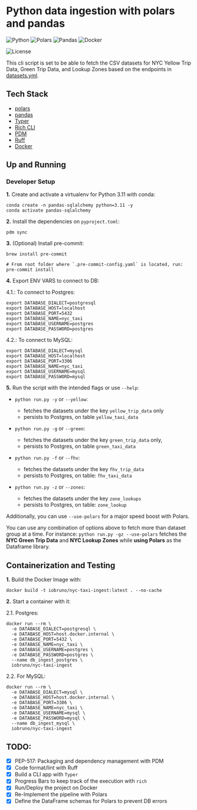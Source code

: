 # Python data ingestion with polars and pandas

![Python](https://img.shields.io/badge/Python-3.10_|_3.11-4B8BBE.svg?style=flat&logo=python&logoColor=FFD43B&labelColor=306998)
![Polars](https://img.shields.io/badge/polars-24292E?style=flat&logo=polars&logoColor=CC792B&labelColor=24292E)
![Pandas](https://img.shields.io/badge/pandas-150458?style=flat&logo=pandas&logoColor=E70488&labelColor=150458)
![Docker](https://img.shields.io/badge/Docker-329DEE?style=flat&logo=docker&logoColor=white&labelColor=329DEE)

![License](https://img.shields.io/badge/license-CC--BY--SA--4.0-31393F?style=flat&logo=creativecommons&logoColor=black&labelColor=white)

This cli script is set to be able to fetch the CSV datasets for NYC Yellow Trip Data, Green Trip Data, and Lookup Zones
based on the endpoints in [datasets.yml](./datasets.yml).


## Tech Stack
- [polars](https://docs.pola.rs/)
- [pandas](https://pandas.pydata.org/docs/user_guide/)
- [Typer](https://typer.tiangolo.com/tutorial/)
- [Rich CLI](https://github.com/Textualize/rich)
- [PDM](https://pdm-project.org/latest/usage/dependency/)
- [Ruff](https://docs.astral.sh/ruff/configuration/)
- [Docker](https://docs.docker.com/get-docker/)


## Up and Running

### Developer Setup

**1.** Create and activate a virtualenv for Python 3.11 with conda:
```shell
conda create -n pandas-sqlalchemy python=3.11 -y
conda activate pandas-sqlalchemy
```

**2.** Install the dependencies on `pyproject.toml`:
```shell
pdm sync
```

**3.** (Optional) Install pre-commit:
```shell
brew install pre-commit

# From root folder where `.pre-commit-config.yaml` is located, run:
pre-commit install
```

**4.** Export ENV VARS to connect to DB:

4.1.: To connect to Postgres:
```shell
export DATABASE_DIALECT=postgresql
export DATABASE_HOST=localhost
export DATABASE_PORT=5432
export DATABASE_NAME=nyc_taxi
export DATABASE_USERNAME=postgres
export DATABASE_PASSWORD=postgres
```

4.2.: To connect to MySQL:
```shell
export DATABASE_DIALECT=mysql
export DATABASE_HOST=localhost
export DATABASE_PORT=3306
export DATABASE_NAME=nyc_taxi
export DATABASE_USERNAME=mysql
export DATABASE_PASSWORD=mysql
```

**5.** Run the script with the intended flags or use `--help`:

- `python run.py -y` or `--yellow`:
  - fetches the datasets under the key `yellow_trip_data` only
  - persists to Postgres, on table `yellow_taxi_data`
  
- `python run.py -g` or `--green`:
  - fetches the datasets under the key `green_trip_data` only,
  - persists to Postgres, on table `green_taxi_data`

- `python run.py -f` or `--fhv`:
  - fetches the datasets under the key `fhv_trip_data`
  - persists to Postgres, on table: `fhv_taxi_data`

- `python run.py -z` or `--zones`:
  - fetches the datasets under the key `zone_lookups`
  - persists to Postgres, on table: `zone_lookup`


Additionally, you can use `--use-polars` for a major speed boost with Polars. 

You can use any combination of options above to fetch more than dataset group at a time. For instance: `python run.py -gz --use-polars` fetches the **NYC Green Trip Data** and **NYC Lookup Zones** while **using Polars** as the Dataframe library.


## Containerization and Testing

**1.** Build the Docker Image with:

```shell
docker build -t iobruno/nyc-taxi-ingest:latest . --no-cache
```

**2.** Start a container with it:

2.1. Postgres:
```shell
docker run --rm \
  -e DATABASE_DIALECT=postgresql \
  -e DATABASE_HOST=host.docker.internal \
  -e DATABASE_PORT=5432 \
  -e DATABASE_NAME=nyc_taxi \
  -e DATABASE_USERNAME=postgres \
  -e DATABASE_PASSWORD=postgres \
  --name db_ingest_postgres \
  iobruno/nyc-taxi-ingest
```

2.2. For MySQL:
```shell
docker run --rm \
  -e DATABASE_DIALECT=mysql \
  -e DATABASE_HOST=host.docker.internal \
  -e DATABASE_PORT=3306 \
  -e DATABASE_NAME=nyc_taxi \
  -e DATABASE_USERNAME=mysql \
  -e DATABASE_PASSWORD=mysql \
  --name db_ingest_mysql \
  iobruno/nyc-taxi-ingest
```


## TODO:
- [x] PEP-517: Packaging and dependency management with PDM
- [x] Code format/lint with Ruff
- [x] Build a CLI app with `Typer`
- [x] Progress Bars to keep track of the execution with `rich`
- [x] Run/Deploy the project on Docker
- [x] Re-Implement the pipeline with Polars
- [x] Define the DataFrame schemas for Polars to prevent DB errors
